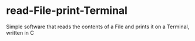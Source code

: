 # read-File-print-Terminal
Simple software that reads the contents of a File and prints it on a Terminal, written in C
